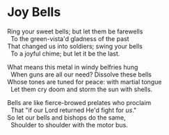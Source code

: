# Joy Bells

Ring your sweet bells; but let them be farewells  
&nbsp;&nbsp;To the green-vista'd gladness of the past  
That changed us into soldiers; swing your bells  
&nbsp;&nbsp;To a joyful chime; but let it be the last.  


What means this metal in windy belfries hung  
&nbsp;&nbsp;When guns are all our need? Dissolve these bells  
Whose tones are tuned for peace: with martial tongue  
&nbsp;&nbsp;Let them cry doom and storm the sun with shells.  

Bells are like fierce-browed prelates who proclaim  
&nbsp;&nbsp;That "if our Lord returned He'd fight for _us_."  
So let our bells and bishops do the same,  
&nbsp;&nbsp;Shoulder to shoulder with the motor bus.  
